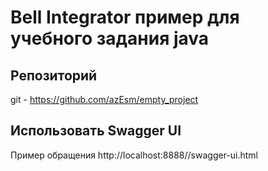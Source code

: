 Bell Integrator пример для учебного задания java
======================
Репозиторий
-
git - https://github.com/azEsm/empty_project

Использовать Swagger UI
-
Пример обращения http://localhost:8888//swagger-ui.html